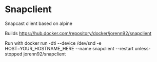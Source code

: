 # Snapclient
Snapcast client based on alpine

Builds https://hub.docker.com/repository/docker/jorenn92/snapclient

Run with docker run -dti --device /dev/snd -e HOST=YOUR_HOSTNAME_HERE --name snapclient --restart unless-stopped jorenn92/snapclient
